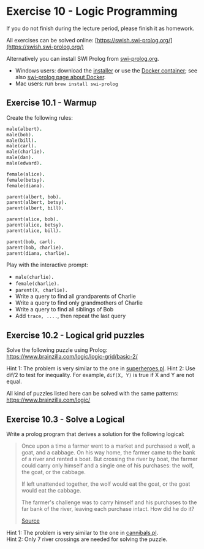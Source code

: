 # Exercise 10 - Logic Programming

If you do not finish during the lecture period, please finish it as homework.

All exercises can be solved online: [https://swish.swi-prolog.org/](https://swish.swi-prolog.org/) 

Alternatively you can install SWI Prolog from [swi-prolog.org](https://www.swi-prolog.org/).
* Windows users: download the [installer](https://www.swi-prolog.org/download/stable)
  or use the [Docker container](https://hub.docker.com/_/swipl);
  see also [swi-prolog page about Docker](https://www.swi-prolog.org/Docker.html).
* Mac users: run `brew install swi-prolog`

## Exercise 10.1 - Warmup

Create the following rules:
```prolog
male(albert).
male(bob).
male(bill).
male(carl).
male(charlie).
male(dan).
male(edward).

female(alice).
female(betsy).
female(diana).

parent(albert, bob).
parent(albert, betsy).
parent(albert, bill).

parent(alice, bob).
parent(alice, betsy).
parent(alice, bill).

parent(bob, carl).
parent(bob, charlie).
parent(diana, charlie).
```

Play with the interactive prompt:

* `male(charlie).`
* `female(charlie).`
* `parent(X, charlie).`
* Write a query to find all grandparents of Charlie
* Write a query to find only grandmothers of Charlie
* Write a query to find all siblings of Bob
* Add `trace, ....`, then repeat the last query

## Exercise 10.2 - Logical grid puzzles

Solve the following puzzle using Prolog:
https://www.brainzilla.com/logic/logic-grid/basic-2/

Hint 1: The problem is very similar to the one in [superheroes.pl](../../src/logic/puzzles/superheroes.pl).
Hint 2: Use dif/2 to test for inequality. For example, `dif(X, Y)` is true if X and Y are not equal.

All kind of puzzles listed here can be solved with the same patterns: https://www.brainzilla.com/logic/

## Exercise 10.3 - Solve a Logical

Write a prolog program that derives a solution for the following logical:

> Once upon a time a farmer went to a market and purchased a wolf, a goat, and a cabbage. On his way home, the farmer came to the bank of a river and rented a boat. But crossing the river by boat, the farmer could carry only himself and a single one of his purchases: the wolf, the goat, or the cabbage.
>
> If left unattended together, the wolf would eat the goat, or the goat would eat the cabbage.
>
> The farmer's challenge was to carry himself and his purchases to the far bank of the river, leaving each purchase intact. How did he do it?
>
> [Source](https://en.wikipedia.org/wiki/Wolf,_goat_and_cabbage_problem)

Hint 1: The problem is very similar to the one in [cannibals.pl](../../src/logic/cannibals.pl).  
Hint 2: Only 7 river crossings are needed for solving the puzzle.
